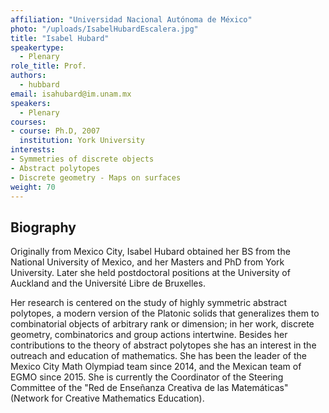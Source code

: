 ```yaml
---
affiliation: "Universidad Nacional Autónoma de México"
photo: "/uploads/IsabelHubardEscalera.jpg"
title: "Isabel Hubard"
speakertype:
  - Plenary
role_title: Prof.
authors:
  - hubbard
email: isahubard@im.unam.mx
speakers:
  - Plenary
courses:
- course: Ph.D, 2007
  institution: York University 
interests:
- Symmetries of discrete objects
- Abstract polytopes
- Discrete geometry - Maps on surfaces
weight: 70
---
```

## Biography
Originally from Mexico City, Isabel Hubard obtained her BS from the National University of Mexico, and her Masters and PhD from York University. Later she held postdoctoral positions at the University of Auckland and the Université Libre de Bruxelles. 

Her research is centered on the study of highly symmetric abstract polytopes, a modern version of the Platonic solids that generalizes them to combinatorial objects of arbitrary rank or dimension; in her work, discrete geometry, combinatorics and group actions intertwine. Besides her contributions to the theory of abstract polytopes she has an interest in the outreach and education of mathematics. She has been the leader of the Mexico City Math Olympiad team since 2014, and the Mexican team of EGMO since 2015. She is currently the Coordinator of the Steering Committee of the "Red de Enseñanza Creativa de las Matemáticas" (Network for Creative Mathematics Education).
